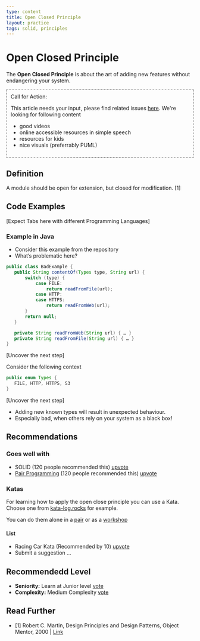 ```yaml
---
type: content
title: Open Closed Principle
layout: practice
tags: solid, principles
---
```

# Open Closed Principle

The **Open Closed Principle** is about the art of adding new features without endangering your system.

<div style="border: 2px dotted grey; padding: 10px">
Call for Action:

This article needs your input, please find related issues [here](github...).
We're looking for following content
* good videos
* online accessible resources in simple speech
* resources for kids
* nice visuals (preferrably PUML)
</div>

## Definition

A module should be open for extension, but closed for modification. [1]

## Code Examples

\[Expect Tabs here with different Programming Languages]

### Example in Java

* Consider this example from the repository
* What’s problematic here?

```Java
public class BadExample {
   public String contentOf(Types type, String url) {
       switch (type) {
           case FILE:
               return readFromFile(url);
           case HTTP: 
           case HTTPS:
               return readFromWeb(url);
       }
       return null;
   }

   private String readFromWeb(String url) { … }
   private String readFromFile(String url) { … }
}
```

\[Uncover the next step]

Consider the following context

```Java
public enum Types {
   FILE, HTTP, HTTPS, S3
}
```

\[Uncover the next step]

* Adding new known types will result in unexpected behaviour.
* Especially bad, when others rely on your system as a black box!

## Recommendations

### Goes well with

* SOLID (120 people recommended this) [upvote](#)
* [Pair Programming](pair_programming.md) (120 people recommended this) [upvote](#)

### Katas

For learning how to apply the open close principle you can use a Kata.
Choose one from [kata-log.rocks](http://kata-log.rocks/solid-principles.html) for example.

You can do them alone in a [pair](pair_programming.md) or as a [workshop](workshop-kata.md) 

#### List

* Racing Car Kata (Recommended by 10) [upvote](#)
* Submit a suggestion …

## Recommendedd Level

* **Seniority:** Learn at Junior level [vote](#)
* **Complexity:** Medium Complexity [vote](#)

## Read Further

* [1] Robert C. Martin, Design Principles and Design Patterns, Object Mentor, 2000 | [Link](http://staff.cs.utu.fi/staff/jouni.smed/doos_06/material/DesignPrinciplesAndPatterns.pdf)
